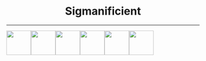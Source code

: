 <div align="center">
    <h1>Sigmanificient</h1>
    <hr>
    <div style="display:flex; align-content: space-evenly;">
        <img src="https://github.com/Sigmanificient/Sigmanificient/blob/master/languages_icons/python.png" height="64px">
        <img src="https://github.com/Sigmanificient/Sigmanificient/blob/master/languages_icons/python.png" height="64px">
        <img src="https://github.com/Sigmanificient/Sigmanificient/blob/master/languages_icons/css.png" height="64px">
        <img src="https://github.com/Sigmanificient/Sigmanificient/blob/master/languages_icons/php.png" height="64px">
        <img src="https://github.com/Sigmanificient/Sigmanificient/blob/master/languages_icons/sql.png" height="64px">
        <img src="https://github.com/Sigmanificient/Sigmanificient/blob/master/languages_icons/cs.png" height="64px">
    </div>
</div>
